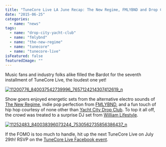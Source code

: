 ```yaml
---
title: "TuneCore Live LA June Recap: The New Regime, FMLYBND and Drop City Yacht Club"
date: "2015-06-25"
categories: 
  - name: "news"
tags: 
  - name: "drop-city-yacht-club"
  - name: "fmlybnd"
  - name: "the-new-regime"
  - name: "tunecore"
  - name: "tunecore-live"
isFeatured: false
featuredImage: ""
---
```


Music fans and industry folks alike filled the Bardot for the seventh installment of TuneCore Live, the loudest one yet!

[![11200776_840037542739996_7657124214307412619_n](http://www.mirroredmedia.com/wp-content/uploads/2015/07/11200776_840037542739996_7657124214307412619_n.jpg)](http://www.mirroredmedia.com/wp-content/uploads/2015/07/11200776_840037542739996_7657124214307412619_n.jpg)

Show goers enjoyed energetic sets from the alternative electro sounds of [The New Regime](http://twitter.com/ilanrubin), indie pop perfection from [FMLYBND](http://twitter.com/fmlybnd), and a fun touch of hip hop courtesy of none other than [Yacht City Drop Club](http://twitter.com/ycdclub). To top it all off, the crowd was treated to a surprise DJ set from [William Lifestyle](http://twitter.com/williamlifestyl).

[![11252483_840038396073244_7530562735856386437_n](http://www.mirroredmedia.com/wp-content/uploads/2015/07/11252483_840038396073244_7530562735856386437_n.jpg)](http://www.mirroredmedia.com/wp-content/uploads/2015/07/11252483_840038396073244_7530562735856386437_n.jpg)

If the FOMO is too much to handle, hit up the next TuneCore Live on July 29th! RSVP on the [TuneCore Live Facebook event](https://www.facebook.com/events/945016758874267/).
